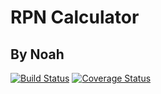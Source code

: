 # RPN Calculator
## By Noah
[![Build Status](https://travis-ci.org/Cazfri/c4cs-w17-rpn.svg?branch=master)](https://travis-ci.org/Cazfri/c4cs-w17-rpn)
[![Coverage Status](https://coveralls.io/repos/github/Cazfri/c4cs-w17-rpn/badge.svg?branch=master)](https://coveralls.io/github/Cazfri/c4cs-w17-rpn?branch=master)